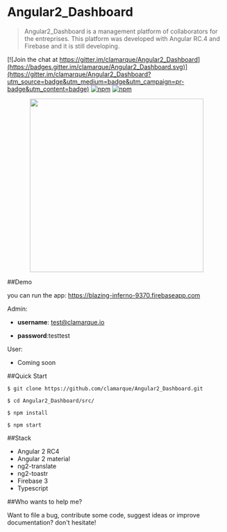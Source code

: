 # Angular2_Dashboard
> Angular2_Dashboard is a management platform of collaborators for the entreprises. This platform was developed with Angular RC.4 and Firebase and it is still developing.

[![Join the chat at https://gitter.im/clamarque/Angular2_Dashboard](https://badges.gitter.im/clamarque/Angular2_Dashboard.svg)](https://gitter.im/clamarque/Angular2_Dashboard?utm_source=badge&utm_medium=badge&utm_campaign=pr-badge&utm_content=badge)
[![npm](https://img.shields.io/npm/v/npm.svg?maxAge=2592000)]()
[![npm](https://img.shields.io/badge/node-6.4.0-blue.svg)]()

<p align="center">
<img src="https://github.com/clamarque/Angular2_Dashboard/blob/master/src/assets/img/demo.png" width="400" height="400">
</p>

##Demo

you can run the app: https://blazing-inferno-9370.firebaseapp.com 

Admin: 

* **username**: test@clamarque.io

* **password**:testtest

User:

* Coming soon

##Quick Start

`$ git clone https://github.com/clamarque/Angular2_Dashboard.git`

`$ cd Angular2_Dashboard/src/`

`$ npm install`

`$ npm start`

##Stack

- Angular 2 RC4
- Angular 2 material
- ng2-translate
- ng2-toastr
- Firebase 3
- Typescript

##Who wants to help me?

Want to file a bug, contribute some code, suggest ideas or improve documentation? don't hesitate!
